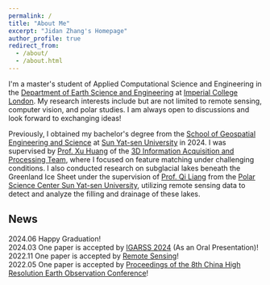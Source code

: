 ```yaml
---
permalink: /
title: "About Me"
excerpt: "Jidan Zhang's Homepage"
author_profile: true
redirect_from: 
  - /about/
  - /about.html
---
```


I'm a master's student of Applied Computational Science and Engineering in the [Department of Earth Science and Engineering](https://www.imperial.ac.uk/earth-science/) at [Imperial College London](https://www.imperial.ac.uk/). My research interests include but are not limited to remote sensing, computer vision, and polar studies. I am always open to discussions and look forward to exchanging ideas!  

Previously, I obtained my bachelor's degree from the [School of Geospatial Engineering and Science](https://sges.sysu.edu.cn/) at [Sun Yat-sen University](https://www.sysu.edu.cn/) in 2024. I was supervised by [Prof. Xu Huang](https://sges.sysu.edu.cn/teacher/603) of the [3D Information Acquisition and Processing Team](https://sges.sysu.edu.cn/team/02), where I focused on feature matching under challenging conditions. I also conducted research on subglacial lakes beneath the Greenland Ice Sheet under the supervision of [Prof. Qi Liang](https://sges.sysu.edu.cn/teacher/605) from the [Polar Science Center Sun Yat-sen University](https://psc.sysu.edu.cn/), utilizing remote sensing data to detect and analyze the filling and drainage of these lakes.

News
------
2024.06 Happy Graduation!  
2024.03 One paper is accepted by [IGARSS 2024](https://2024.ieeeigarss.org/index.php) (As an Oral Presentation)!  
2022.11 One paper is accepted by [Remote Sensing](https://www.mdpi.com/journal/remotesensing)!  
2022.05 One paper is accepted by [Proceedings of the 8th China High Resolution Earth Observation Conference](https://chn.oversea.cnki.net/KNavi/DPaperDetail?pcode=CIPD&lwjcode=KTXX202205001&hycode=KTXX202205001)!  
